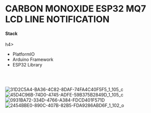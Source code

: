 <h1>CARBON MONOXIDE ESP32 MQ7 LCD LINE NOTIFICATION</h1>

<h4>Stack</h4>h4>
<ul>
  <li>PlatformIO</li>
  <li>Arduino Framework</li>
  <li>ESP32 Library</li>
</ul>

<br>
<br>

![31D2C5A4-BA36-4C82-8DAF-74FA4C40F5F5_1_105_c](https://github.com/user-attachments/assets/7781e571-9342-4dbb-b8a9-b846ac3d9720)
![45D4C96B-74D0-4745-ADFE-59B375B2849D_1_105_c](https://github.com/user-attachments/assets/d1db9727-4942-4c90-a326-bf033dddf551)
![0931BA72-334D-4766-A384-FDCD401F571D](https://github.com/user-attachments/assets/d1e1001a-8b7c-4e66-a7a0-3842b7f75b79)
![2454BBE0-890C-407B-82B5-FDA9286ABD6F_1_102_o](https://github.com/user-attachments/assets/b16b3ca8-6300-4435-8d0a-67f319496b4f)
